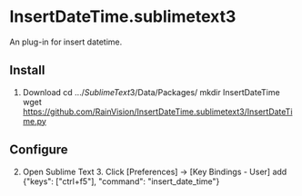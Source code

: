 # InsertDateTime.sublimetext3
An plug-in for insert datetime. 

## Install
1. Download
cd .../$Sublime Text 3$/Data/Packages/
mkdir InsertDateTime
wget https://github.com/RainVision/InsertDateTime.sublimetext3/InsertDateTime.py

## Configure
2. Open Sublime Text 3.
Click [Preferences] -> [Key Bindings - User]
add {"keys": ["ctrl+f5"], "command": "insert_date_time"}
